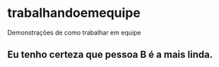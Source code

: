 # trabalhandoemequipe
Demonstrações de como trabalhar em equipe

## Eu tenho certeza que pessoa B é a mais linda.